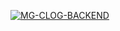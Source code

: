 [![MG-CLOG-BACKEND](https://github.com/MG4Code/mg-clog-be/workflows/MG%20CLOG%20Backend/badge.svg)](https://github.com/MG4Code/mg-clog-be/actions)
